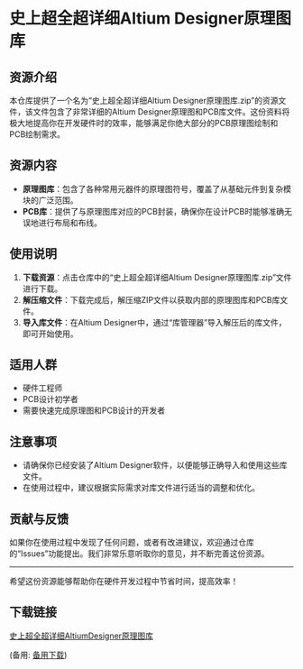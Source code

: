 # 史上超全超详细Altium Designer原理图库

## 资源介绍

本仓库提供了一个名为“史上超全超详细Altium Designer原理图库.zip”的资源文件，该文件包含了非常详细的Altium Designer原理图和PCB库文件。这份资料将极大地提高你在开发硬件时的效率，能够满足你绝大部分的PCB原理图绘制和PCB绘制需求。

## 资源内容

- **原理图库**：包含了各种常用元器件的原理图符号，覆盖了从基础元件到复杂模块的广泛范围。
- **PCB库**：提供了与原理图库对应的PCB封装，确保你在设计PCB时能够准确无误地进行布局和布线。

## 使用说明

1. **下载资源**：点击仓库中的“史上超全超详细Altium Designer原理图库.zip”文件进行下载。
2. **解压缩文件**：下载完成后，解压缩ZIP文件以获取内部的原理图库和PCB库文件。
3. **导入库文件**：在Altium Designer中，通过“库管理器”导入解压后的库文件，即可开始使用。

## 适用人群

- 硬件工程师
- PCB设计初学者
- 需要快速完成原理图和PCB设计的开发者

## 注意事项

- 请确保你已经安装了Altium Designer软件，以便能够正确导入和使用这些库文件。
- 在使用过程中，建议根据实际需求对库文件进行适当的调整和优化。

## 贡献与反馈

如果你在使用过程中发现了任何问题，或者有改进建议，欢迎通过仓库的“Issues”功能提出。我们非常乐意听取你的意见，并不断完善这份资源。

---

希望这份资源能够帮助你在硬件开发过程中节省时间，提高效率！

## 下载链接
[史上超全超详细AltiumDesigner原理图库](https://pan.quark.cn/s/8bf4c4255d4e) 

(备用: [备用下载](https://pan.baidu.com/s/1_I2ISd7up6AiCTw1A1qrTw?pwd=1234))
